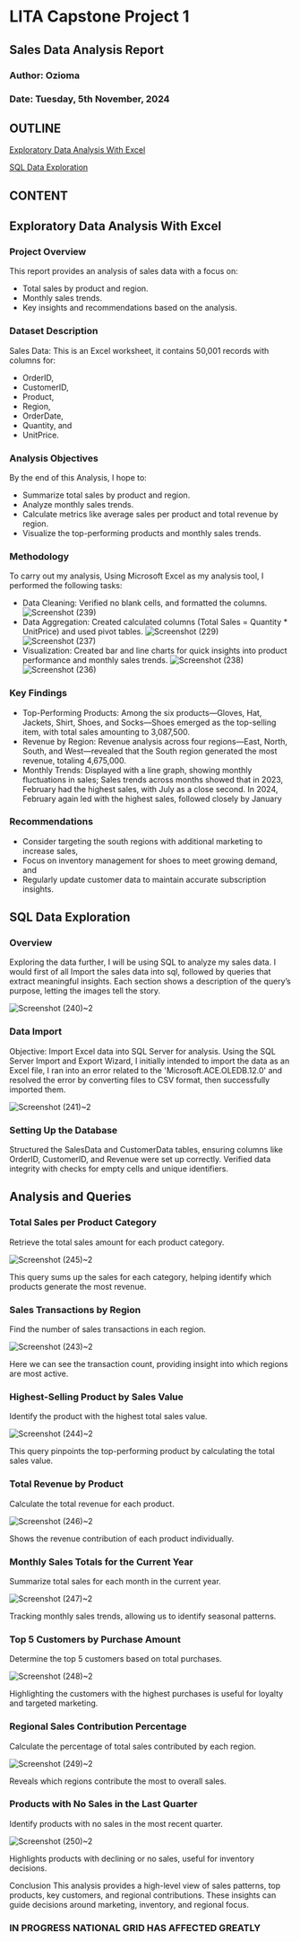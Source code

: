 # LITA Capstone Project 1

## Sales Data Analysis Report
### Author: Ozioma
### Date: Tuesday, 5th November, 2024

## OUTLINE
[Exploratory Data Analysis With Excel](#Exploratory-Data-Analysis-With-Excel)

[SQL Data Exploration](#sql-data-exploration)

## CONTENT
## Exploratory Data Analysis With Excel

### Project Overview
This report provides an analysis of sales data with a focus on:
- Total sales by product and region.
- Monthly sales trends.
- Key insights and recommendations based on the analysis.

### Dataset Description
Sales Data: This is an Excel worksheet, it contains 50,001 records with columns for:
- OrderID, 
- CustomerID, 
- Product, 
- Region, 
- OrderDate,
- Quantity, and 
- UnitPrice.

### Analysis Objectives
By the end of this Analysis, I hope to:
- Summarize total sales by product and region.
- Analyze monthly sales trends.
- Calculate metrics like average sales per product and total revenue by region.
- Visualize the top-performing products and monthly sales trends.

### Methodology
To carry out my analysis, Using Microsoft Excel as my analysis tool, I performed the following tasks:
- Data Cleaning: Verified no blank cells, and formatted the columns.
  ![Screenshot (239)](https://github.com/user-attachments/assets/5eb6fcb8-577b-4bf1-b49d-99afda4de45b)
- Data Aggregation: Created calculated columns (Total Sales = Quantity * UnitPrice) and used pivot tables.
  ![Screenshot (229)](https://github.com/user-attachments/assets/f2acaafa-7caf-4188-ace6-ce95d3cddd5b)
  ![Screenshot (237)](https://github.com/user-attachments/assets/7c5ccd81-7fb6-4d04-a50c-230f3e5091f7)
- Visualization: Created bar and line charts for quick insights into product performance and monthly sales trends.
  ![Screenshot (238)](https://github.com/user-attachments/assets/9c1ca6fa-4314-4f77-b581-2706950d36ea)
![Screenshot (236)](https://github.com/user-attachments/assets/d117297f-1fd8-4238-8d06-23f27fb6a3f9)

### Key Findings
- Top-Performing Products: Among the six products—Gloves, Hat, Jackets, Shirt, Shoes, and Socks—Shoes emerged as the top-selling item, with total sales amounting to 3,087,500.
- Revenue by Region: Revenue analysis across four regions—East, North, South, and West—revealed that the South region generated the most revenue, totaling 4,675,000. 
- Monthly Trends: Displayed with a line graph, showing monthly fluctuations in sales; Sales trends across months showed that in 2023, February had the highest sales, with July as a close second. In 2024, February again led with the highest sales, followed closely by January

### Recommendations
- Consider targeting the south regions with additional marketing to increase sales,
- Focus on inventory management for shoes to meet growing demand, and
- Regularly update customer data to maintain accurate subscription insights.

## SQL Data Exploration 

### Overview 
Exploring the data further, I will be using SQL to analyze my sales data. I would first of all Import the sales data into sql, followed by queries that extract meaningful insights. Each section shows a description of the query’s purpose, letting the images tell the story.

![Screenshot (240)~2](https://github.com/user-attachments/assets/50e0e68b-987e-4439-87ee-ef8e19a5748b)



### Data Import
Objective: Import Excel data into SQL Server for analysis.
Using the SQL Server Import and Export Wizard, I initially intended to import the data as an Excel file, I ran into an error related to the 'Microsoft.ACE.OLEDB.12.0' and resolved the error by converting files to CSV format, then successfully imported them.



![Screenshot (241)~2](https://github.com/user-attachments/assets/9e1252a5-ab93-4e3e-b0a5-97a74e23af31)



### Setting Up the Database
Structured the SalesData and CustomerData tables, ensuring columns like OrderID, CustomerID, and Revenue were set up correctly.
Verified data integrity with checks for empty cells and unique identifiers.


## Analysis and Queries

### Total Sales per Product Category
Retrieve the total sales amount for each product category.


![Screenshot (245)~2](https://github.com/user-attachments/assets/bb861492-1cf0-44c8-b10f-27a34701fa41)

This query sums up the sales for each category, helping identify which products generate the most revenue.

### Sales Transactions by Region
Find the number of sales transactions in each region.

![Screenshot (243)~2](https://github.com/user-attachments/assets/bc637c65-5b1a-4f63-a49b-f03cfd32faa5)

Here we can see the transaction count, providing insight into which regions are most active.

### Highest-Selling Product by Sales Value
Identify the product with the highest total sales value.

![Screenshot (244)~2](https://github.com/user-attachments/assets/2c5e8b6d-775c-4f93-bbfe-ae061616a136)

This query pinpoints the top-performing product by calculating the total sales value.

### Total Revenue by Product
Calculate the total revenue for each product.

![Screenshot (246)~2](https://github.com/user-attachments/assets/6543ea11-846b-4049-868c-3c4f87f4aefd)

Shows the revenue contribution of each product individually.

### Monthly Sales Totals for the Current Year
Summarize total sales for each month in the current year.

![Screenshot (247)~2](https://github.com/user-attachments/assets/fa8fc839-b441-42f8-9528-8772bccc148f)

Tracking monthly sales trends, allowing us to identify seasonal patterns.

### Top 5 Customers by Purchase Amount
Determine the top 5 customers based on total purchases.

![Screenshot (248)~2](https://github.com/user-attachments/assets/d5a1ef12-cd10-43f5-9f77-f951dc831f29)

Highlighting the customers with the highest purchases is useful for loyalty and targeted marketing.

### Regional Sales Contribution Percentage
Calculate the percentage of total sales contributed by each region.

![Screenshot (249)~2](https://github.com/user-attachments/assets/6dfa68b0-feec-4734-bd17-de95fd411f93)

Reveals which regions contribute the most to overall sales.

### Products with No Sales in the Last Quarter
Identify products with no sales in the most recent quarter.

![Screenshot (250)~2](https://github.com/user-attachments/assets/0c7678ba-8c2f-4bcd-b341-9bd34eb9fa2b)

Highlights products with declining or no sales, useful for inventory decisions.

Conclusion
This analysis provides a high-level view of sales patterns, top products, key customers, and regional contributions. These insights can guide decisions around marketing, inventory, and regional focus.







### IN PROGRESS NATIONAL GRID HAS AFFECTED GREATLY 

